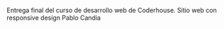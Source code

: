 Entrega final del curso de desarrollo web de Coderhouse.
Sitio web con responsive design
Pablo Candia
